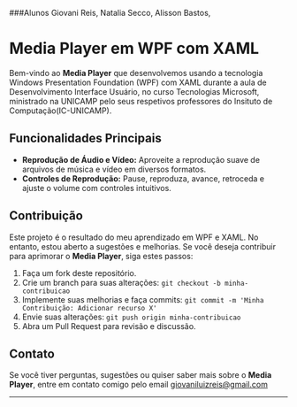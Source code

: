 ###Alunos
     Giovani Reis,
     Natalia Secco,
     Alisson Bastos,
     

# Media Player em WPF com XAML

Bem-vindo ao **Media Player** que desenvolvemos usando a tecnologia Windows Presentation Foundation (WPF) com XAML durante a aula de Desenvolvimento Interface Usuário, no curso Tecnologias Microsoft, ministrado na UNICAMP pelo seus respetivos professores do Insituto de Computação(IC-UNICAMP). 

## Funcionalidades Principais

- **Reprodução de Áudio e Vídeo:** Aproveite a reprodução suave de arquivos de música e vídeo em diversos formatos.
- **Controles de Reprodução:** Pause, reproduza, avance, retroceda e ajuste o volume com controles intuitivos.


## Contribuição

Este projeto é o resultado do meu aprendizado em WPF e XAML. No entanto, estou aberto a sugestões e melhorias. Se você deseja contribuir para aprimorar o **Media Player**, siga estes passos:

1. Faça um fork deste repositório.
2. Crie um branch para suas alterações: `git checkout -b minha-contribuicao`
3. Implemente suas melhorias e faça commits: `git commit -m 'Minha Contribuição: Adicionar recurso X'`
4. Envie suas alterações: `git push origin minha-contribuicao`
5. Abra um Pull Request para revisão e discussão.

## Contato

Se você tiver perguntas, sugestões ou quiser saber mais sobre o **Media Player**, entre em contato comigo pelo email giovaniluizreis@gmail.com

---

